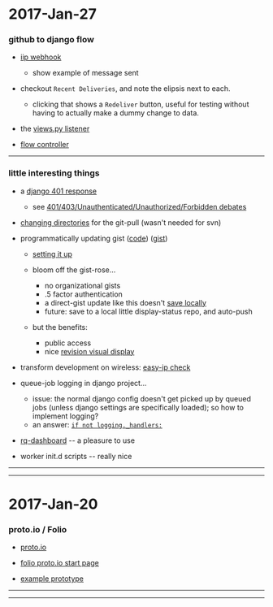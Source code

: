 2017-Jan-27
===========

### github to django flow

- [iip webhook](https://github.com/Brown-University-Library/iip-texts/settings/hooks/11528275)
  - show example of message sent

- checkout `Recent Deliveries`, and note the elipsis next to each.
    - clicking that shows a `Redeliver` button, useful for testing without having to actually make a dummy change to data.

- the [views.py listener](https://github.com/birkin/iip_processing_project/blob/8c65c47c550c4fd9414737c4e1b299239d20e98f/iip_processing_app/views.py#L26-L38)

- [flow controller](https://github.com/birkin/iip_processing_project/blob/904a53d4a0097103639e5b3961e550f54c9f54a4/iip_processing_app/lib/github_helper.py#L49-L56)

---

### little interesting things

- a [django 401 response](https://github.com/birkin/iip_processing_project/blob/8c65c47c550c4fd9414737c4e1b299239d20e98f/iip_processing_app/lib/github_helper.py#L41-L47)
    - see [401/403/Unauthenticated/Unauthorized/Forbidden debates](https://www.google.com/search?client=safari&rls=en&q=401+unauthorized+unauthenticated&ie=UTF-8&oe=UTF-8)

- [changing directories](https://github.com/birkin/iip_processing_project/blob/8131cd2456b66df039149c4bb6c1d72282823dfe/iip_processing_app/lib/processor.py#L35-L42) for the git-pull (wasn't needed for svn)

- programmatically updating gist ([code](https://github.com/birkin/iip_processing_project/blob/8131cd2456b66df039149c4bb6c1d72282823dfe/iip_processing_app/lib/processor.py#L94-L106)) ([gist](https://gist.github.com/birkin/7e40bd1af43145eaa4477a81ccc07586))

    - [setting it up](https://github.com/settings/tokens)

    - bloom off the gist-rose...
        - no organizational gists
        - .5 factor authentication
        - a direct-gist update like this doesn't [save locally](https://github.com/birkin/iip_processing_project/blob/8131cd2456b66df039149c4bb6c1d72282823dfe/iip_processing_app/lib/processor.py#L108-L118)
        - future: save to a local little display-status repo, and auto-push

    - but the benefits:
        - public access
        - nice [revision visual display](https://gist.github.com/birkin/7e40bd1af43145eaa4477a81ccc07586/revisions)

- transform development on wireless: [easy-ip check](https://library.brown.edu/xsl_transformer/)

- queue-job logging in django project...
    - issue: the normal django config doesn't get picked up by queued jobs (unless django settings are specifically loaded); so how to implement logging?
    - an answer: [`if not logging._handlers:`](https://github.com/birkin/iip_processing_project/blob/8c65c47c550c4fd9414737c4e1b299239d20e98f/iip_processing_app/lib/processor.py#L17-L20)

- [rq-dashboard](http://python-rq.org/docs/monitoring/) -- a pleasure to use

- worker init.d scripts -- really nice

---

---


2017-Jan-20
============

### proto.io / Folio

- [proto.io](https://proto.io)

- [folio proto.io start page](https://discuss.folio.org/t/seedling-design-your-own-folio-app-no-need-for-programming/264)

- [example prototype](https://share.proto.io/D7XIAW/)

---

---
